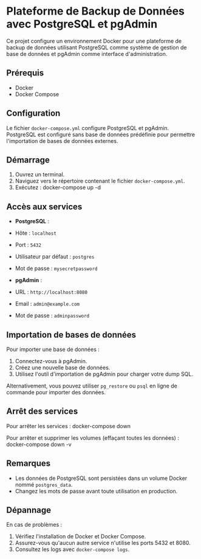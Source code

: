 # Plateforme de Backup de Données avec PostgreSQL et pgAdmin

Ce projet configure un environnement Docker pour une plateforme de backup de données utilisant PostgreSQL comme système de gestion de base de données et pgAdmin comme interface d'administration.

## Prérequis

- Docker
- Docker Compose

## Configuration

Le fichier `docker-compose.yml` configure PostgreSQL et pgAdmin. PostgreSQL est configuré sans base de données prédéfinie pour permettre l'importation de bases de données externes.

## Démarrage

1. Ouvrez un terminal.
2. Naviguez vers le répertoire contenant le fichier `docker-compose.yml`.
3. Exécutez : docker-compose up -d


## Accès aux services

- **PostgreSQL** :
- Hôte : `localhost`
- Port : `5432`
- Utilisateur par défaut : `postgres`
- Mot de passe : `mysecretpassword`

- **pgAdmin** :
- URL : `http://localhost:8080`
- Email : `admin@example.com`
- Mot de passe : `adminpassword`

## Importation de bases de données

Pour importer une base de données :

1. Connectez-vous à pgAdmin.
2. Créez une nouvelle base de données.
3. Utilisez l'outil d'importation de pgAdmin pour charger votre dump SQL.

Alternativement, vous pouvez utiliser `pg_restore` ou `psql` en ligne de commande pour importer des données.

## Arrêt des services

Pour arrêter les services : docker-compose down


Pour arrêter et supprimer les volumes (effaçant toutes les données) : docker-compose down -v



## Remarques

- Les données de PostgreSQL sont persistées dans un volume Docker nommé `postgres_data`.
- Changez les mots de passe avant toute utilisation en production.

## Dépannage

En cas de problèmes :
1. Vérifiez l'installation de Docker et Docker Compose.
2. Assurez-vous qu'aucun autre service n'utilise les ports 5432 et 8080.
3. Consultez les logs avec `docker-compose logs`.